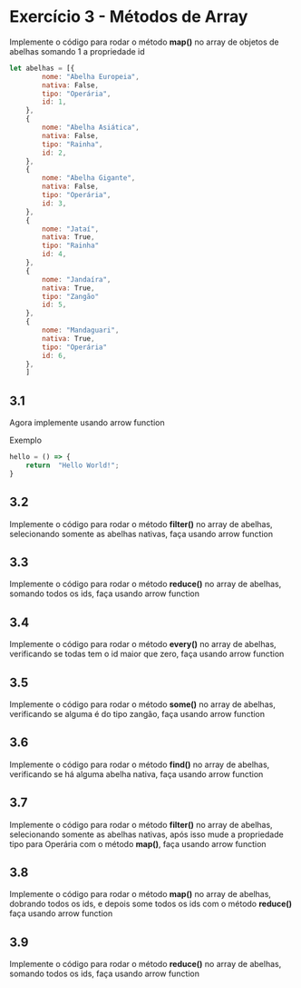 
# Exercício 3 - Métodos de Array

Implemente o código para rodar o método **map()** no array de objetos de abelhas  somando 1 a propriedade id
```javascript
let abelhas = [{
		nome: "Abelha Europeia",
		nativa: False,
		tipo: "Operária",
		id: 1,
	},
	{
		nome: "Abelha Asiática",
		nativa: False,
		tipo: "Rainha",
		id: 2,
	},
	{
		nome: "Abelha Gigante",
		nativa: False,
		tipo: "Operária",
		id: 3,
	},
	{
		nome: "Jataí",
		nativa: True,
		tipo: "Rainha"
		id: 4,
	},
	{
		nome: "Jandaíra",
		nativa: True,
		tipo: "Zangão"
		id: 5,
	},
	{
		nome: "Mandaguari",
		nativa: True,
		tipo: "Operária"
		id: 6,
	},
	]
```
## 3.1 
Agora implemente usando arrow function

Exemplo
```javascript
hello = () => {  
	return  "Hello World!";  
}
```
## 3.2
 
Implemente o código para rodar o método **filter()** no array de abelhas, selecionando somente as abelhas nativas, faça usando arrow function

## 3.3
 
Implemente o código para rodar o método **reduce()** no array de abelhas, somando todos os ids, faça usando arrow function

## 3.4
 
Implemente o código para rodar o método **every()** no array de abelhas, verificando se todas tem o id maior que zero, faça usando arrow function

## 3.5
 
Implemente o código para rodar o método **some()** no array de abelhas, verificando se alguma é do tipo zangão, faça usando arrow function

## 3.6
 
Implemente o código para rodar o método **find()** no array de abelhas, verificando se há alguma abelha nativa, faça usando arrow function

## 3.7
 
Implemente o código para rodar o método **filter()** no array de abelhas, selecionando somente as abelhas nativas, após isso mude a propriedade tipo para Operária com o método **map()**, faça usando arrow function

## 3.8
 
Implemente o código para rodar o método **map()** no array de abelhas, dobrando todos os ids, e depois some todos os ids com o método **reduce()** faça usando arrow function

## 3.9
 
Implemente o código para rodar o método **reduce()** no array de abelhas, somando todos os ids, faça usando arrow function